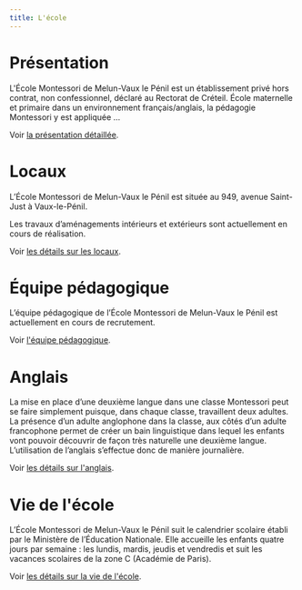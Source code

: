 ```yaml
---
title: L'école
---
```


# Présentation

L'École Montessori de Melun-Vaux le Pénil est un établissement privé hors contrat, non confessionnel, déclaré au Rectorat de Créteil.
École maternelle et primaire dans un environnement français/anglais, la pédagogie Montessori y est appliquée …

Voir [la présentation détaillée](presentation.md).

# Locaux

L’École Montessori de Melun-Vaux le Pénil est située au 949, avenue Saint-Just à Vaux-le-Pénil.

Les travaux d’aménagements intérieurs et extérieurs sont actuellement en cours de réalisation.

Voir [les détails sur les locaux](locaux.md).

# Équipe pédagogique

L’équipe pédagogique de l’École Montessori de Melun-Vaux le Pénil est actuellement en cours de recrutement.

Voir [l'équipe pédagogique](equipe.md).

# Anglais

La mise en place d’une deuxième langue dans une classe Montessori peut se faire simplement puisque, dans chaque classe, travaillent deux adultes.
La présence d’un adulte anglophone dans la classe, aux côtés d’un adulte francophone permet de créer un bain linguistique dans lequel les enfants vont pouvoir découvrir de façon très naturelle une deuxième langue. L’utilisation de l’anglais s’effectue donc de manière journalière.

Voir [les détails sur l'anglais](anglais.md).

# Vie de l'école

L’École Montessori de Melun-Vaux le Pénil suit le calendrier scolaire établi par le Ministère de l’Éducation Nationale. Elle accueille les enfants quatre jours par semaine : les lundis, mardis, jeudis et vendredis et suit les vacances scolaires de la zone C (Académie de Paris).

Voir [les détails sur la vie de l'école](vie-ecole.md).
